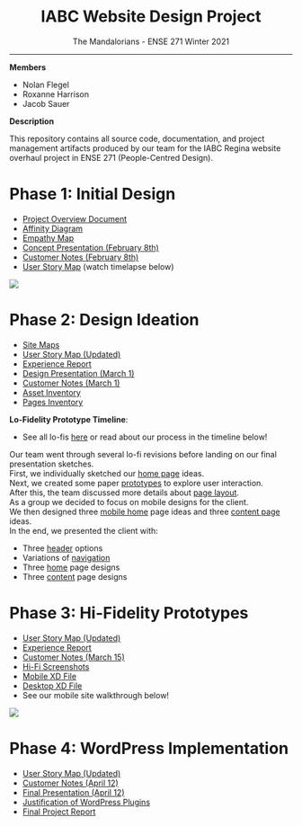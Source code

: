 <h1 align="center">IABC Website Design Project</h1>
<p align="center">The Mandalorians - ENSE 271 Winter 2021</p>

---
**Members**
- Nolan Flegel
- Roxanne Harrison
- Jacob Sauer

**Description**

This repository contains all source code, documentation, and project management artifacts produced by our team for the IABC Regina website overhaul project in ENSE 271 (People-Centred Design).

# Phase 1: Initial Design

- <a href="https://github.com/SquareSquire286/ENSE271-IABC-Project/blob/main/Initial%20Design/ProjectOverview.md">Project Overview Document</a>
- <a href="https://github.com/SquareSquire286/ENSE271-IABC-Project/blob/main/Initial%20Design/AffinityDiagram.pdf">Affinity Diagram</a>
- <a href="https://github.com/SquareSquire286/ENSE271-IABC-Project/blob/main/Initial%20Design/EmpathyMap.pdf">Empathy Map</a>
- <a href="https://github.com/SquareSquire286/ENSE271-IABC-Project/blob/main/Initial%20Design/Concept%20Presentation%20(February%208th).pdf">Concept Presentation (February 8th)</a>
- <a href="https://github.com/SquareSquire286/ENSE271-IABC-Project/blob/main/Initial%20Design/CustomerNotesFeb8.md">Customer Notes (February 8th)</a>
- <a href="https://github.com/SquareSquire286/ENSE271-IABC-Project/blob/main/Initial%20Design/UserStoryMap.pdf">User Story Map</a> (watch timelapse below)

![](Initial%20Design/UserStoryMap.gif)

# Phase 2: Design Ideation

- [Site Maps](Design%20Ideation/SiteMaps.pdf)
- [User Story Map (Updated)](Design%20Ideation/UserStoryMap(Updated).PNG)
- [Experience Report](Design%20Ideation/ExperienceReport.pdf)
- [Design Presentation (March 1)](Design%20Ideation/DesignPresentation.pdf)
- [Customer Notes (March 1)](Design%20Ideation/CustomerNotes_March1.md)
- <a href="https://github.com/SquareSquire286/ENSE271-IABC-Project/blob/temp/Design%20Ideation/Asset%20Inventory%20-%20Assets.pdf">Asset Inventory</a>
- <a href="https://github.com/SquareSquire286/ENSE271-IABC-Project/blob/temp/Design%20Ideation/Asset%20Inventory%20-%20Pages.pdf">Pages Inventory</a>

**Lo-Fidelity Prototype Timeline**:
- See all lo-fis [here](Design%20Ideation/Lo-Fidelity%20Sketches/AllDesignSketches.pdf) or read about our process in the timeline below!  

Our team went through several lo-fi revisions before landing on our final presentation sketches.  
First, we individually sketched our [home page](Design%20Ideation/Lo-Fidelity%20Sketches/FirstDraftHomePage.pdf) ideas.  
Next, we created some paper [prototypes](Design%20Ideation/Lo-Fidelity%20Sketches/Prototyping.pdf) to explore user interaction.  
After this, the team discussed more details about [page layout](Design%20Ideation/Lo-Fidelity%20Sketches/PageLayout.pdf).  
As a group we decided to focus on mobile designs for the client.   
We then designed three [mobile home](Design%20Ideation/Lo-Fidelity%20Sketches/MobileHome.pdf) page ideas and three [content page](Design%20Ideation/Lo-Fidelity%20Sketches/MobileContent.pdf) ideas.  
In the end, we presented the client with:   
- Three [header](Design%20Ideation/Lo-Fidelity%20Sketches/Headers.pdf) options  
- Variations of [navigation](Design%20Ideation/Lo-Fidelity%20Sketches/PresentedNavigation.pdf)  
- Three [home](Design%20Ideation/Lo-Fidelity%20Sketches/PresentedHomePages.pdf) page designs  
- Three [content](Design%20Ideation/Lo-Fidelity%20Sketches/PresentedContentPages.pdf) page designs


# Phase 3: Hi-Fidelity Prototypes

- [User Story Map (Updated)](Hi-Fi%20Prototyping/StoryMap.png)
- [Experience Report](Hi-Fi%20Prototyping/ExperienceReport.pdf)
- [Customer Notes (March 15)](Hi-Fi%20Prototyping/IABC%20Summary%20Notes%20March%2015.pdf)
- [Hi-Fi Screenshots](Hi-Fi%20Prototyping/Hi-Fi%20screenshots/High-Fi-Screenshots.pdf)
- [Mobile XD File](Hi-Fi%20Prototyping/IABC_Mobile_Prototype_Final.xd)
- [Desktop XD File](Hi-Fi%20Prototyping/IABC%20Hi-Fi%20Prototypes%20(Jacob,%20Browser).xd)
- See our mobile site walkthrough below!
  
![](Hi-Fi%20Prototyping/GIF-mobile.gif)


# Phase 4: WordPress Implementation

- [User Story Map (Updated)](Wordpress%20Implementation/User_Story_Map.png)
- [Customer Notes (April 12)](Wordpress%20Implementation/April_12_Customer_Notes.pdf)
- [Final Presentation (April 12)](Wordpress%20Implementation/Final_Presentation.pdf)
- [Justification of WordPress Plugins](Wordpress%20Implementation/Plugin_Justification.pdf)
- [Final Project Report](Wordpress%20Implementation/Final_Project_Report.pdf)
